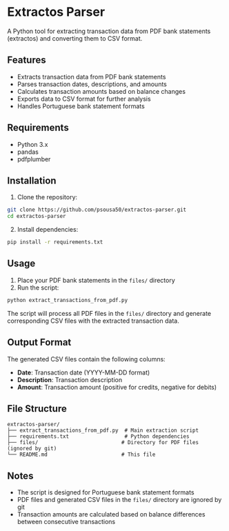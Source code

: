 # Extractos Parser

A Python tool for extracting transaction data from PDF bank statements (extractos) and converting them to CSV format.

## Features

- Extracts transaction data from PDF bank statements
- Parses transaction dates, descriptions, and amounts
- Calculates transaction amounts based on balance changes
- Exports data to CSV format for further analysis
- Handles Portuguese bank statement formats

## Requirements

- Python 3.x
- pandas
- pdfplumber

## Installation

1. Clone the repository:
```bash
git clone https://github.com/psousa50/extractos-parser.git
cd extractos-parser
```

2. Install dependencies:
```bash
pip install -r requirements.txt
```

## Usage

1. Place your PDF bank statements in the `files/` directory
2. Run the script:
```bash
python extract_transactions_from_pdf.py
```

The script will process all PDF files in the `files/` directory and generate corresponding CSV files with the extracted transaction data.

## Output Format

The generated CSV files contain the following columns:
- **Date**: Transaction date (YYYY-MM-DD format)
- **Description**: Transaction description
- **Amount**: Transaction amount (positive for credits, negative for debits)

## File Structure

```
extractos-parser/
├── extract_transactions_from_pdf.py  # Main extraction script
├── requirements.txt                  # Python dependencies
├── files/                           # Directory for PDF files (ignored by git)
└── README.md                        # This file
```

## Notes

- The script is designed for Portuguese bank statement formats
- PDF files and generated CSV files in the `files/` directory are ignored by git
- Transaction amounts are calculated based on balance differences between consecutive transactions